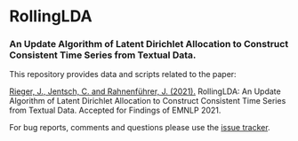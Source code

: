 # RollingLDA
### An Update Algorithm of Latent Dirichlet Allocation to Construct Consistent Time Series from Textual Data.
This repository provides data and scripts related to the paper: 

[Rieger, J., Jentsch, C. and Rahnenführer, J. (2021).](https://www.statistik.tu-dortmund.de/fileadmin/user_upload/Lehrstuehle/IWuS/Forschung/rollinglda.pdf) RollingLDA: An Update Algorithm of Latent Dirichlet Allocation to Construct Consistent Time Series from Textual Data. Accepted for Findings of EMNLP 2021.

For bug reports, comments and questions please use the [issue tracker](https://github.com/JonasRieger/emnlp2021/issues).
